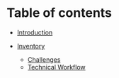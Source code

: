 # Table of contents

* [Introduction](README.md)

* [Inventory](Flows/Inventory/Inventory.md)
  * [Challenges](Flows/Inventory/ChallengesInInventorySync.md)
  * [Technical Workflow](Flows/Inventory/TechnicalWorkflow.md)